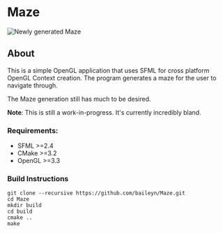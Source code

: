 # Maze

![Newly generated Maze](https://image.ibb.co/kGvVh6/maze_1.png)

## About
This is a simple OpenGL application that uses SFML for cross platform OpenGL Context creation. The program generates a maze for the user to navigate through.

The Maze generation still has much to be desired. 

**Note**: This is still a work-in-progress. It's currently incredibly bland.

### Requirements:
* SFML >=2.4
* CMake >=3.2
* OpenGL >=3.3

### Build Instructions
```
git clone --recursive https://github.com/baileyn/Maze.git
cd Maze
mkdir build
cd build
cmake ..
make
```